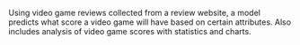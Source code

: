 Using video game reviews collected from a review website, a model predicts what score a video game will have based on certain attributes. Also includes analysis of video game scores with statistics and charts.
